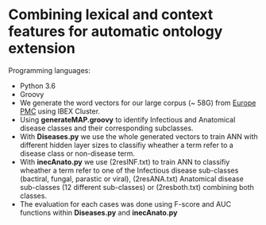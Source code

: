 # Combining lexical and context features for automatic ontology extension
Programming languages:
  * Python 3.6
  * Groovy
* We generate the word vectors for our large corpus (~ 58G) from [Europe PMC](http://europepmc.org/ftp/archive/v.2017.06/) using IBEX Cluster.  
* Using **generateMAP.groovy** to identify Infectious and Anatomical disease classes and their corresponding subclasses.  
* With **Diseases.py** we use the whole generated vectors to train ANN with different hidden layer sizes to classifiy wheather a term refer to a disease class or non-disease term.  
* With **inecAnato.py** we use (2resINF.txt) to train ANN to classifiy wheather a term refer to one of the Infectious disease sub-classes (bactiral, fungal, parastic or viral), (2resANA.txt) Anatomical disease sub-classes (12 different sub-classes) or (2resboth.txt) combining both classes.  
* The evaluation for each cases was done using F-score and AUC functions within **Diseases.py** and **inecAnato.py**
